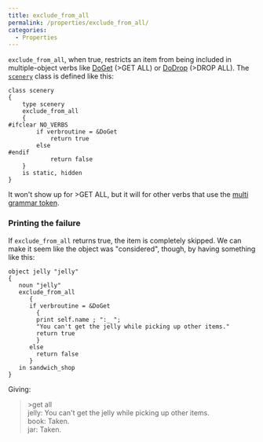 ```yaml
---
title: exclude_from_all
permalink: /properties/exclude_from_all/
categories: 
  - Properties
---
```


`exclude_from_all`, when true, restricts an item from being included in
multiple-object verbs like [DoGet](verb-routines/doget/) (&gt;GET ALL) or
[DoDrop](verb-routines/dodrop/) (&gt;DROP ALL). The
[`scenery`](basics/scenery/) class is defined like this:

    class scenery
    {
        type scenery
        exclude_from_all
        {
    #ifclear NO_VERBS
            if verbroutine = &DoGet
                return true
            else
    #endif
                return false
        }
        is static, hidden
    }

It won't show up for &gt;GET ALL, but it will for other verbs that use
the [multi grammar token](basics/grammar-tokens/).

### Printing the failure

If `exclude_from_all` returns true, the item is completely skipped. We
can make it seem like the object was "considered", though, by having
something like this:

    object jelly "jelly"
    {
       noun "jelly"
       exclude_from_all
          {
          if verbroutine = &DoGet
            {
            print self.name ; ":_ ";
            "You can't get the jelly while picking up other items."
            return true
            }
          else
            return false
          }
       in sandwich_shop
    }

Giving:

>&gt;get all  
>jelly: You can't get the jelly while picking up other items.  
>book: Taken.  
>jar: Taken.
